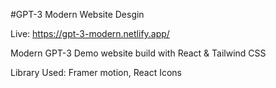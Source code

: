 #GPT-3 Modern Website Desgin

Live: https://gpt-3-modern.netlify.app/

Modern GPT-3 Demo website build with React & Tailwind CSS

Library Used: Framer motion, React Icons
